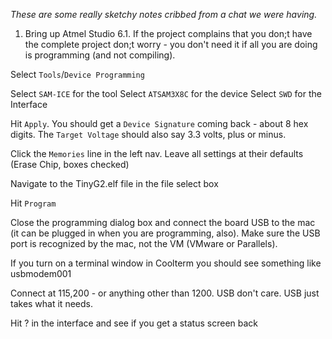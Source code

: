 _These are some really sketchy notes cribbed from a chat we were having._

1. Bring up Atmel Studio 6.1. If the project complains that you don;t have the complete project don;t worry - you don't need it if all you are doing is programming (and not compiling).

Select `Tools`/`Device Programming`

Select `SAM-ICE` for the tool
Select `ATSAM3X8C` for the device
Select `SWD` for the Interface

Hit `Apply`. You should get a `Device Signature` coming back - about 8 hex digits. The `Target Voltage` should also say 3.3 volts, plus or minus.

Click the `Memories` line in the left nav. Leave all settings at their defaults (Erase Chip, boxes checked)

Navigate to the TinyG2.elf file in the file select box

Hit `Program`

Close the programming dialog box and connect the board USB to the mac (it can be plugged in when you are programming, also). Make sure the USB port is recognized by the mac, not the VM (VMware or Parallels).

If you turn on a terminal window in Coolterm you should see something like usbmodem001

Connect at 115,200 - or anything other than 1200. USB don't care. USB just takes what it needs.

Hit ? in the interface and see if you get a status screen back
